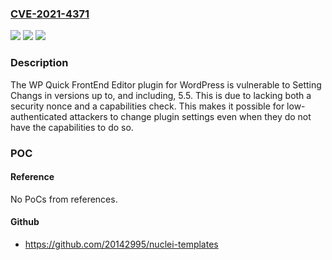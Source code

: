 ### [CVE-2021-4371](https://cve.mitre.org/cgi-bin/cvename.cgi?name=CVE-2021-4371)
![](https://img.shields.io/static/v1?label=Product&message=WP%20Quick%20FrontEnd%20Editor%20%E2%80%93%20WordPress%20Plugin&color=blue)
![](https://img.shields.io/static/v1?label=Version&message=*%3C%3D%205.5%20&color=brighgreen)
![](https://img.shields.io/static/v1?label=Vulnerability&message=CWE-862%20Missing%20Authorization&color=brighgreen)

### Description

The WP Quick FrontEnd Editor plugin for WordPress is vulnerable to Setting Changs in versions up to, and including, 5.5. This is due to lacking both a security nonce and a capabilities check. This makes it possible for low-authenticated attackers to change plugin settings even when they do not have the capabilities to do so.

### POC

#### Reference
No PoCs from references.

#### Github
- https://github.com/20142995/nuclei-templates

